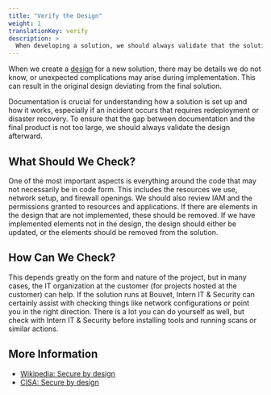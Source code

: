 ```yaml
---
title: "Verify the Design"
weight: 1
translationKey: verify
description: >
  When developing a solution, we should always validate that the solution adheres to the design. If it deviates, we must either correct the solution or update the design.
---
```


When we create a [design](/design/system-diagrams-and-drawings/) for a new solution, there may be details we do not know, or unexpected complications may arise during implementation. This can result in the original design deviating from the final solution.

Documentation is crucial for understanding how a solution is set up and how it works, especially if an incident occurs that requires redeployment or disaster recovery. To ensure that the gap between documentation and the final product is not too large, we should always validate the design afterward.

## What Should We Check?
One of the most important aspects is everything around the code that may not necessarily be in code form. This includes the resources we use, network setup, and firewall openings. We should also review IAM and the permissions granted to resources and applications. If there are elements in the design that are not implemented, these should be removed. If we have implemented elements not in the design, the design should either be updated, or the elements should be removed from the solution.

## How Can We Check?
This depends greatly on the form and nature of the project, but in many cases, the IT organization at the customer (for projects hosted at the customer) can help. If the solution runs at Bouvet, Intern IT & Security can certainly assist with checking things like network configurations or point you in the right direction. There is a lot you can do yourself as well, but check with Intern IT & Security before installing tools and running scans or similar actions.

## More Information
* [Wikipedia: Secure by design](https://en.wikipedia.org/wiki/Secure_by_design)
* [CISA: Secure by design](https://www.cisa.gov/securebydesign)

